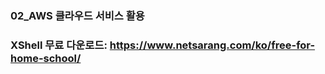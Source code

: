 ### 02_AWS 클라우드 서비스 활용

### XShell 무료 다운로드: https://www.netsarang.com/ko/free-for-home-school/
<br>

